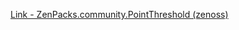 [Link - ZenPacks.community.PointThreshold (zenoss)](https://github.com/zenoss/ZenPacks.community.PointThreshold)
